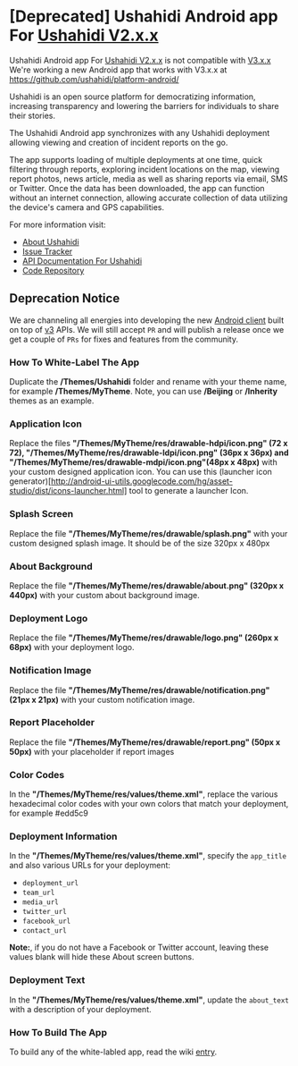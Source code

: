 [Deprecated] Ushahidi Android app For [Ushahidi V2.x.x](https://github.com/ushahidi/Ushahidi_Web)
=================================

Ushahidi Android app For [Ushahidi V2.x.x](https://github.com/ushahidi/Ushahidi_Web) is not compatible with [V3.x.x](https://github.com/ushahidi/platform/) We're working a new Android app that works with V3.x.x at https://github.com/ushahidi/platform-android/


Ushahidi is an open source platform for democratizing information, increasing transparency and lowering the barriers for individuals to share their stories. 

The Ushahidi Android app synchronizes with any Ushahidi deployment allowing viewing and creation of incident reports on the go. 

The app supports loading of multiple deployments at one time, quick filtering through reports, exploring incident locations on the map, viewing report photos, news article, media as well as sharing reports via email, SMS or Twitter. Once the data has been downloaded, the app can function without an internet connection, allowing accurate collection of data utilizing the device's camera and GPS capabilities.

For more information visit:

* [About Ushahidi](http://www.ushahidi.com)
* [Issue Tracker](https://github.com/ushahidi/Ushahidi_Android/issues)
* [API Documentation For Ushahidi](https://wiki.ushahidi.com/display/WIKI/REST+API)
* [Code Repository](http://github.com/ushahidi/Ushahidi_Android)

Deprecation Notice
------------------

We are channeling all energies into developing the new [Android client](https://github.com/ushahidi/platform-android) built on top of [v3](https://github.com/ushahidi/platform) APIs. We will still accept `PR` and will publish a release once we get a couple of `PRs` for fixes and features from the community. 


### How To White-Label The App ###

Duplicate the **/Themes/Ushahidi** folder and rename with your theme name, for example **/Themes/MyTheme**. Note, you can use **/Beijing** or **/Inherity** themes as an example.

  
### Application Icon ###

Replace the files **"/Themes/MyTheme/res/drawable-hdpi/icon.png" (72 x 72), "/Themes/MyTheme/res/drawable-ldpi/icon.png" (36px x 36px) and "/Themes/MyTheme/res/drawable-mdpi/icon.png"(48px x 48px)** with your custom designed application icon. 
You can use this (launcher icon generator)[http://android-ui-utils.googlecode.com/hg/asset-studio/dist/icons-launcher.html] tool to generate a launcher Icon.


### Splash Screen ###

Replace the file **"/Themes/MyTheme/res/drawable/splash.png"** with your custom designed splash image. It should be of the size 320px x 480px


### About Background ###

Replace the file **"/Themes/MyTheme/res/drawable/about.png" (320px x 440px)** with your custom about background image.


### Deployment Logo ###

Replace the file **"/Themes/MyTheme/res/drawable/logo.png" (260px x 68px)** with your deployment logo.

### Notification Image ###

Replace the file **"/Themes/MyTheme/res/drawable/notification.png" (21px x 21px)** with your custom notification image.

### Report Placeholder ###

Replace the file **"/Themes/MyTheme/res/drawable/report.png" (50px x 50px)** with your placeholder if report images

### Color Codes ###

In the **"/Themes/MyTheme/res/values/theme.xml"**, replace the various hexadecimal color codes with your own colors that match your deployment, for example <color name="table_odd_row_color">#edd5c9</color> 

### Deployment Information ###

In the **"/Themes/MyTheme/res/values/theme.xml"**, specify the `app_title` and also various URLs for your deployment: 
* `deployment_url`
* `team_url` 
* `media_url` 
* `twitter_url` 
* `facebook_url`
* `contact_url` 

**Note:**, if you do not have a Facebook or Twitter account, leaving these values blank will hide these About screen buttons.

### Deployment Text ###
 
In the **"/Themes/MyTheme/res/values/theme.xml"**, update the `about_text` with a description of your deployment.


### How To Build The App ###

To build any of the white-labled app, read the wiki [entry](https://wiki.ushahidi.com/display/WIKI/Build+The+Android+App).

